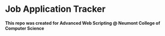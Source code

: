 # Job Application Tracker
#### This repo was created for Advanced Web Scripting @ Neumont College of Computer Science
